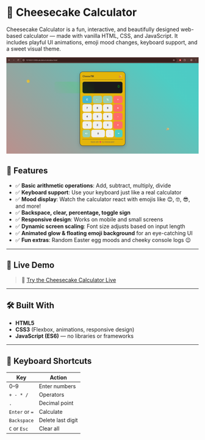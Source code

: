 # 🧁 Cheesecake Calculator

Cheesecake Calculator is a fun, interactive, and beautifully designed web-based calculator — made with vanilla HTML, CSS, and JavaScript. It includes playful UI animations, emoji mood changes, keyboard support, and a sweet visual theme.

<p align="center">
  <img src="https://github.com/cheese-cakee/calculator/blob/9a9aa7a4263f3a3b701b65b5561f37616b6540d7/calpreview.png" alt="Cheesecake Calculator Preview" width="800">
</p>

## 🎯 Features

- ✅ **Basic arithmetic operations**: Add, subtract, multiply, divide
- ✅ **Keyboard support**: Use your keyboard just like a real calculator
- ✅ **Mood display**: Watch the calculator react with emojis like 😊, 🤓, 😎, and more!
- ✅ **Backspace, clear, percentage, toggle sign**
- ✅ **Responsive design**: Works on mobile and small screens
- ✅ **Dynamic screen scaling**: Font size adjusts based on input length
- ✅ **Animated glow & floating emoji background** for an eye-catching UI
- ✅ **Fun extras**: Random Easter egg moods and cheeky console logs 😉

---

## 🚀 Live Demo

> 🔗 [Try the Cheesecake Calculator Live](https://cheese-cakee.github.io/calculator/)

---

## 🛠️ Built With

- **HTML5**
- **CSS3** (Flexbox, animations, responsive design)
- **JavaScript (ES6)** — no libraries or frameworks

---

## 🎹 Keyboard Shortcuts

| Key        | Action         |
|------------|----------------|
| 0–9        | Enter numbers  |
| `+ - * /`  | Operators      |
| `.`        | Decimal point  |
| `Enter` or `=` | Calculate   |
| `Backspace` | Delete last digit |
| `C` or `Esc` | Clear all    |
